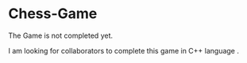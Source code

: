 # Chess-Game

The Game is not completed yet.

I am looking for collaborators to complete this game in C++ language .
